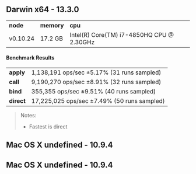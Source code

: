 Darwin x64 - 13.3.0
-----

<table><tr><td><b>node</b></td><td><b>memory</b></td><td><b>cpu</b></td></tr><tr><td>v0.10.24</td><td>17.2 GB</td><td>Intel(R) Core(TM) i7-4850HQ CPU @ 2.30GHz</td></tr></table>

#### Benchmark Results ####

<table><tr><td><b>apply</b></td><td>1,138,191 ops/sec ±5.17% (31 runs sampled)</td></tr><tr><td><b>call</b></td><td>9,190,270 ops/sec ±8.91% (32 runs sampled)</td></tr><tr><td><b>bind</b></td><td>355,355 ops/sec ±9.51% (40 runs sampled)</td></tr><tr><td><b>direct</b></td><td>17,225,025 ops/sec ±7.49% (50 runs sampled)</td></tr></table>

> Notes:
> - Fastest is direct

Mac OS X undefined - 10.9.4
-----

Mac OS X undefined - 10.9.4
-----

